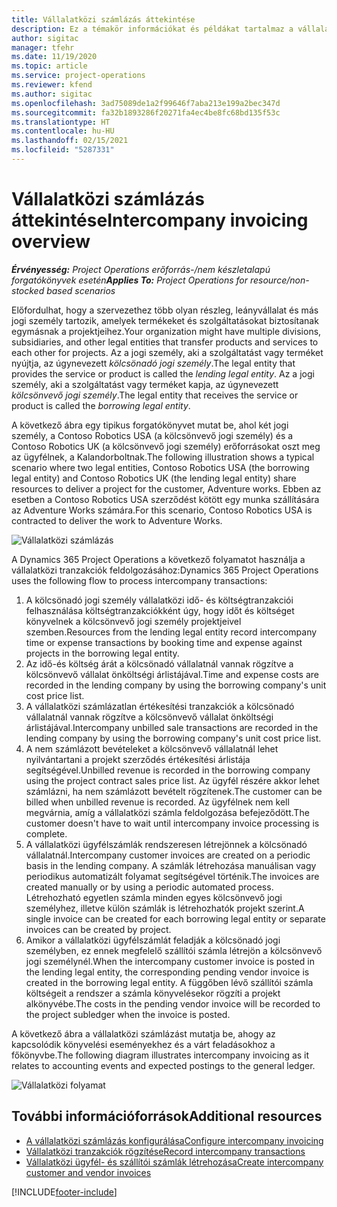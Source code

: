 ```yaml
---
title: Vállalatközi számlázás áttekintése
description: Ez a témakör információkat és példákat tartalmaz a vállalatközi számlázásról a projektekhez.
author: sigitac
manager: tfehr
ms.date: 11/19/2020
ms.topic: article
ms.service: project-operations
ms.reviewer: kfend
ms.author: sigitac
ms.openlocfilehash: 3ad75089de1a2f99646f7aba213e199a2bec347d
ms.sourcegitcommit: fa32b1893286f20271fa4ec4be8fc68bd135f53c
ms.translationtype: HT
ms.contentlocale: hu-HU
ms.lasthandoff: 02/15/2021
ms.locfileid: "5287331"
---
```

# <a name="intercompany-invoicing-overview"></a><span data-ttu-id="5866d-103">Vállalatközi számlázás áttekintése</span><span class="sxs-lookup"><span data-stu-id="5866d-103">Intercompany invoicing overview</span></span>

<span data-ttu-id="5866d-104">_**Érvényesség:** Project Operations erőforrás-/nem készletalapú forgatókönyvek esetén_</span><span class="sxs-lookup"><span data-stu-id="5866d-104">_**Applies To:** Project Operations for resource/non-stocked based scenarios_</span></span>

<span data-ttu-id="5866d-105">Előfordulhat, hogy a szervezethez több olyan részleg, leányvállalat és más jogi személy tartozik, amelyek termékeket és szolgáltatásokat biztosítanak egymásnak a projektjeihez.</span><span class="sxs-lookup"><span data-stu-id="5866d-105">Your organization might have multiple divisions, subsidiaries, and other legal entities that transfer products and services to each other for projects.</span></span> <span data-ttu-id="5866d-106">Az a jogi személy, aki a szolgáltatást vagy terméket nyújtja, az úgynevezett *kölcsönadó jogi személy*.</span><span class="sxs-lookup"><span data-stu-id="5866d-106">The legal entity that provides the service or product is called the *lending legal entity*.</span></span> <span data-ttu-id="5866d-107">Az a jogi személy, aki a szolgáltatást vagy terméket kapja, az úgynevezett *kölcsönvevő jogi személy*.</span><span class="sxs-lookup"><span data-stu-id="5866d-107">The legal entity that receives the service or product is called the *borrowing legal entity*.</span></span>

<span data-ttu-id="5866d-108">A következő ábra egy tipikus forgatókönyvet mutat be, ahol két jogi személy, a Contoso Robotics USA (a kölcsönvevő jogi személy) és a Contoso Robotics UK (a kölcsönvevő jogi személy) erőforrásokat oszt meg az ügyfélnek, a Kalandorboltnak.</span><span class="sxs-lookup"><span data-stu-id="5866d-108">The following illustration shows a typical scenario where two legal entities, Contoso Robotics USA (the borrowing legal entity) and Contoso Robotics UK (the lending legal entity) share resources to deliver a project for the customer, Adventure works.</span></span> <span data-ttu-id="5866d-109">Ebben az esetben a Contoso Robotics USA szerződést kötött egy munka szállítására az Adventure Works számára.</span><span class="sxs-lookup"><span data-stu-id="5866d-109">For this scenario, Contoso Robotics USA is contracted to deliver the work to Adventure Works.</span></span>

![Vállalatközi számlázás](./media/IntercompanyScenario.png) 

<span data-ttu-id="5866d-111">A Dynamics 365 Project Operations a következő folyamatot használja a vállalatközi tranzakciók feldolgozásához:</span><span class="sxs-lookup"><span data-stu-id="5866d-111">Dynamics 365 Project Operations uses the following flow to process intercompany transactions:</span></span>

1. <span data-ttu-id="5866d-112">A kölcsönadó jogi személy vállalatközi idő- és költségtranzakciói felhasználása költségtranzakciókként úgy, hogy időt és költséget könyvelnek a kölcsönvevő jogi személy projektjeivel szemben.</span><span class="sxs-lookup"><span data-stu-id="5866d-112">Resources from the lending legal entity record intercompany time or expense transactions by booking time and expense against projects in the borrowing legal entity.</span></span>
2. <span data-ttu-id="5866d-113">Az idő-és költség árát a kölcsönadó vállalatnál vannak rögzítve a kölcsönvevő vállalat önköltségi árlistájával.</span><span class="sxs-lookup"><span data-stu-id="5866d-113">Time and expense costs are recorded in the lending company by using the borrowing company's unit cost price list.</span></span>
3. <span data-ttu-id="5866d-114">A vállalatközi számlázatlan értékesítési tranzakciók a kölcsönadó vállalatnál vannak rögzítve a kölcsönvevő vállalat önköltségi árlistájával.</span><span class="sxs-lookup"><span data-stu-id="5866d-114">Intercompany unbilled sale transactions are recorded in the lending company by using the borrowing company's unit cost price list.</span></span>
4. <span data-ttu-id="5866d-115">A nem számlázott bevételeket a kölcsönvevő vállalatnál lehet nyilvántartani a projekt szerződés értékesítési árlistája segítségével.</span><span class="sxs-lookup"><span data-stu-id="5866d-115">Unbilled revenue is recorded in the borrowing company using the project contract sales price list.</span></span> <span data-ttu-id="5866d-116">Az ügyfél részére akkor lehet számlázni, ha nem számlázott bevételt rögzítenek.</span><span class="sxs-lookup"><span data-stu-id="5866d-116">The customer can be billed when unbilled revenue is recorded.</span></span> <span data-ttu-id="5866d-117">Az ügyfélnek nem kell megvárnia, amíg a vállalatközi számla feldolgozása befejeződött.</span><span class="sxs-lookup"><span data-stu-id="5866d-117">The customer doesn't have to wait until intercompany invoice processing is complete.</span></span>
5. <span data-ttu-id="5866d-118">A vállalatközi ügyfélszámlák rendszeresen létrejönnek a kölcsönadó vállalatnál.</span><span class="sxs-lookup"><span data-stu-id="5866d-118">Intercompany customer invoices are created on a periodic basis in the lending company.</span></span> <span data-ttu-id="5866d-119">A számlák létrehozása manuálisan vagy periodikus automatizált folyamat segítségével történik.</span><span class="sxs-lookup"><span data-stu-id="5866d-119">The invoices are created manually or by using a periodic automated process.</span></span> <span data-ttu-id="5866d-120">Létrehozható egyetlen számla minden egyes kölcsönvevő jogi személyhez, illetve külön számlák is létrehozhatók projekt szerint.</span><span class="sxs-lookup"><span data-stu-id="5866d-120">A single invoice can be created for each borrowing legal entity or separate invoices can be created by project.</span></span>
6. <span data-ttu-id="5866d-121">Amikor a vállalatközi ügyfélszámlát feladják a kölcsönadó jogi személyben, ez ennek megfelelő szállítói számla létrejön a kölcsönvevő jogi személynél.</span><span class="sxs-lookup"><span data-stu-id="5866d-121">When the intercompany customer invoice is posted in the lending legal entity, the corresponding pending vendor invoice is created in the borrowing legal entity.</span></span> <span data-ttu-id="5866d-122">A függőben lévő szállítói számla költségeit a rendszer a számla könyvelésekor rögzíti a projekt alkönyvébe.</span><span class="sxs-lookup"><span data-stu-id="5866d-122">The costs in the pending vendor invoice will be recorded to the project subledger when the invoice is posted.</span></span>

<span data-ttu-id="5866d-123">A következő ábra a vállalatközi számlázást mutatja be, ahogy az kapcsolódik könyvelési eseményekhez és a várt feladásokhoz a főkönyvbe.</span><span class="sxs-lookup"><span data-stu-id="5866d-123">The following diagram illustrates intercompany invoicing as it relates to accounting events and expected postings to the general ledger.</span></span>

![Vállalatközi folyamat](./media/IntercompanyFlow.png)

## <a name="additional-resources"></a><span data-ttu-id="5866d-125">További információforrások</span><span class="sxs-lookup"><span data-stu-id="5866d-125">Additional resources</span></span>

- [<span data-ttu-id="5866d-126">A vállalatközi számlázás konfigurálása</span><span class="sxs-lookup"><span data-stu-id="5866d-126">Configure intercompany invoicing</span></span>](configure-intercompany-invoicing.md)
- [<span data-ttu-id="5866d-127">Vállalatközi tranzakciók rögzítése</span><span class="sxs-lookup"><span data-stu-id="5866d-127">Record intercompany transactions</span></span>](create-intercompany-transactions.md)
- [<span data-ttu-id="5866d-128">Vállalatközi ügyfél- és szállítói számlák létrehozása</span><span class="sxs-lookup"><span data-stu-id="5866d-128">Create intercompany customer and vendor invoices</span></span>](create-intercompany-customer-vendor-invoices.md)


[!INCLUDE[footer-include](../includes/footer-banner.md)]